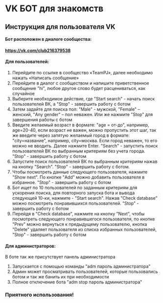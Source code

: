 # VK БОТ для знакомств

## Инструкция для пользователя VK

#### Бот расположен в диалоге сообщества:
#### https://vk.com/club216379538
#### Для пользователей:

1. Перейдите по ссылке в сообщество «TeamPJ», далее необходимо нажать «Написать сообщение»
1. Перейдите в диалог с сообществом и напишите приветственное сообщение "hi", любое другое слово будет расцениваться, как случайное
1. Выберите необходимое действие, где "Start search" - начать поиск пользователей ВК, а "Stop" - завершить работу с ботом
1. Затем задайте для поиска пол: "Male" - мужской, "Female" – женский, "Any gender" – пол неважен. Или же нажмите "Stop" для завершения работы с ботом
1. Введите желаемый возраст в формате: "age = от-до", например, age=20-40, если возраст не важен, можно пропустить этот шаг, так же введите через запятую желаемый город в формате: "city=название", например, city=москва. Если город неважен, то его можно не вводить. Далее нажмите Enter. "Search" - запустить поиск пользователей ВК по выбранным критериям без учета города. "Stop" - завершить работу с ботом
3. Запустите поиск пользователей ВК по выбранным критериям нажав на кнопку "Search". "Stop" - завершить работу с ботом.
4. Чтобы посмотреть данные следующего пользователя, нажмите "Show next". По кнопке "Add" можно добавить пользователя в избранное. "Stop" - завершить работу с ботом
5. Бот ищет по 10 пользователей по заданным критериям для ускорения поиска, для повторного запуска бота и вывода следующей 10-ки, нажмите - "Start search". Нажав "Check database" можно посмотреть понравившихся пользователей. "Stop" - завершить работу с ботом
6. Перейдя в "Check database", нажмите на кнопку "Next", чтобы посмотреть следующего понравившегося пользователя, по кнопке "Prev" можно вернуться к предыдущему пользователю, кнопка "Delete" удаляет пользователя из списка избранных пользователей, "Stop" - завершить работу с ботом

#### Для администраторов:
В боте так же присутствует панель администратора
1. Запускается с помощью команды "adm пароль администратора"
2. Админ может просматривать пользователей, которые пользовались ботом и так же банить их при необходимости
3. Полное отключение бота "adm stop пароль администратора"
### Приятного использования!